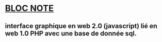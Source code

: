 # [BLOC NOTE](https://ricou12.github.io/todoList/) 

## interface graphique en web 2.0 (javascript) lié en web 1.0 PHP avec une base de donnée sql.
